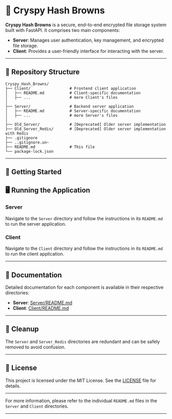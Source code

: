 # 🧊 Cryspy Hash Browns

**Cryspy Hash Browns** is a secure, end-to-end encrypted file storage system built with FastAPI. It comprises two main components:

* **Server**: Manages user authentication, key management, and encrypted file storage.
* **Client**: Provides a user-friendly interface for interacting with the server.

---

## 📁 Repository Structure

```plaintext
Cryspy_Hash_Browns/
├── Client/                 # Frontend client application
│   ├── README.md           # Client-specific documentation
│   ├── ...                 # more Client's files
│   
├── Server/                 # Backend server application
│   ├── README.md           # Server-specific documentation
│   ├── ...                 # more Server's files
│
├── Old_Server/             # [Deprecated] Older server implementation
├── Old_Server_Redis/       # [Deprecated] Older server implementation with Redis
├── .gitignore
├── ..gitignore.un~
├── README.md               # This file
└── package-lock.json
```



---

## 🚀 Getting Started

## 🖥️ Running the Application

### Server

Navigate to the `Server` directory and follow the instructions in its `README.md` to run the server application.


### Client

Navigate to the `Client` directory and follow the instructions in its `README.md` to run the client application.

---

## 📄 Documentation

Detailed documentation for each component is available in their respective directories:

* **Server**: [Server/README.md](Server/README.md)
* **Client**: [Client/README.md](Client/README.md)

---

## 🧹 Cleanup

The `Server` and `Server_Redis` directories are redundant and can be safely removed to avoid confusion.

---

## 📜 License

This project is licensed under the MIT License. See the [LICENSE](LICENSE) file for details.

---

For more information, please refer to the individual `README.md` files in the `Server` and `Client` directories.

---
